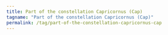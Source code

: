 ```yaml
---
title: Part of the constellation Capricornus (Cap)
tagname: "Part of the constellation Capricornus (Cap)"
permalink: /tag/part-of-the-constellation-capricornus-cap
---
```


